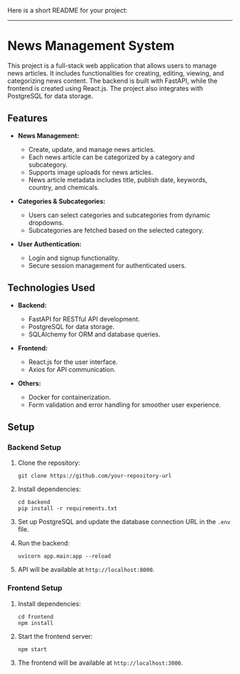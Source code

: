 Here is a short README for your project:

---

# News Management System

This project is a full-stack web application that allows users to manage news articles. It includes functionalities for creating, editing, viewing, and categorizing news content. The backend is built with FastAPI, while the frontend is created using React.js. The project also integrates with PostgreSQL for data storage.

## Features

- **News Management:**
  - Create, update, and manage news articles.
  - Each news article can be categorized by a category and subcategory.
  - Supports image uploads for news articles.
  - News article metadata includes title, publish date, keywords, country, and chemicals.
  
- **Categories & Subcategories:**
  - Users can select categories and subcategories from dynamic dropdowns.
  - Subcategories are fetched based on the selected category.

- **User Authentication:**
  - Login and signup functionality.
  - Secure session management for authenticated users.

## Technologies Used

- **Backend:**
  - FastAPI for RESTful API development.
  - PostgreSQL for data storage.
  - SQLAlchemy for ORM and database queries.

- **Frontend:**
  - React.js for the user interface.
  - Axios for API communication.

- **Others:**
  - Docker for containerization.
  - Form validation and error handling for smoother user experience.

## Setup

### Backend Setup

1. Clone the repository:
   ```
   git clone https://github.com/your-repository-url
   ```

2. Install dependencies:
   ```
   cd backend
   pip install -r requirements.txt
   ```

3. Set up PostgreSQL and update the database connection URL in the `.env` file.

4. Run the backend:
   ```
   uvicorn app.main:app --reload
   ```

5. API will be available at `http://localhost:8000`.

### Frontend Setup

1. Install dependencies:
   ```
   cd frontend
   npm install
   ```

2. Start the frontend server:
   ```
   npm start
   ```

3. The frontend will be available at `http://localhost:3000`.

